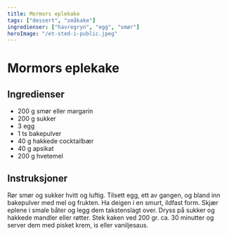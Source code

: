 ```yaml
---
title: Mormors eplekake
tags: ["dessert", "småkake"]
ingredienser: ["havregryn", "egg", "smør"]
heroImage: "/et-sted-i-public.jpeg"
---
```


# Mormors eplekake

## Ingredienser

- 200 g smør eller margarin
- 200 g sukker
- 3 egg
- 1 ts bakepulver
- 40 g hakkede cocktailbær
- 40 g apsikat
- 200 g hvetemel

## Instruksjoner

Rør smør og sukker hvitt og luftig. Tilsett egg, ett av gangen, og bland inn bakepulver med mel og frukten. Ha deigen i en smurt, ildfast form. Skjær eplene i smale båter og legg dem takstenslagt over. Dryss på sukker og hakkede mandler eller røtter. Stek kaken ved 200 gr. ca. 30 minutter og server dem med pisket krem, is eller vaniljesaus.
